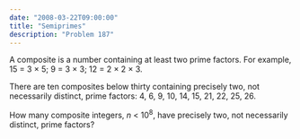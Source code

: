 ```yaml
---
date: "2008-03-22T09:00:00"
title: "Semiprimes"
description: "Problem 187"
---
```


<p>A composite is a number containing at least two prime factors. For example, 15 = 3 × 5; 9 = 3 × 3; 12 = 2 × 2 × 3.</p>
<p>There are ten composites below thirty containing precisely two, not necessarily distinct, prime factors:
4, 6, 9, 10, 14, 15, 21, 22, 25, 26.</p>
<p>How many composite integers, <var>n</var> &lt; 10<sup>8</sup>, have precisely two, not necessarily distinct, prime factors?</p>

